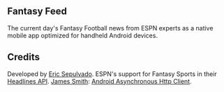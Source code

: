 Fantasy Feed
------------
The current day's Fantasy Football news from ESPN experts as a native mobile app optimized for handheld Android devices.

Credits
-------
Developed by [Eric Sepulvado][1].
ESPN's support for Fantasy Sports in their [Headlines API][2].
[James Smith][3]: [Android Asynchronous Http Client][4].

[1]: https://twitter.com/es0329 "@es0329"
[2]: http://developer.espn.com/ "Home of the ESPN API"
[3]: https://twitter.com/loopj "@loopj"
[4]: https://github.com/loopj/android-async-http "Android Asynchronous Http Client"